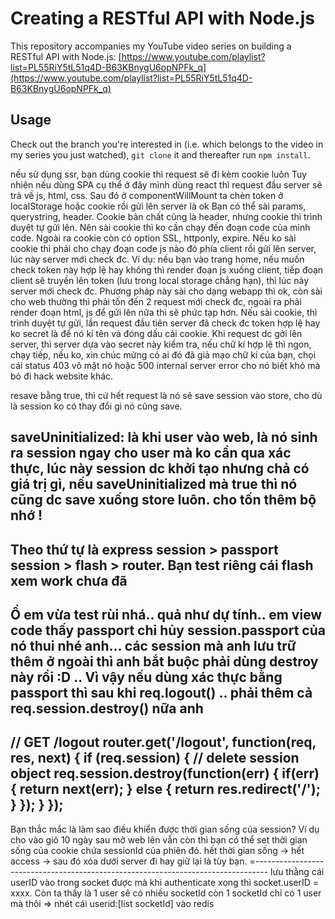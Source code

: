 # Creating a RESTful API with Node.js
This repository accompanies my YouTube video series on building a RESTful API with Node.js: [https://www.youtube.com/playlist?list=PL55RiY5tL51q4D-B63KBnygU6opNPFk_q](https://www.youtube.com/playlist?list=PL55RiY5tL51q4D-B63KBnygU6opNPFk_q)

## Usage
Check out the branch you're interested in (i.e. which belongs to the video in my series you just watched), ```git clone``` it and thereafter run ```npm install```.

nếu sử dụng ssr, bạn dùng cookie thì request sẽ đi kèm cookie luôn
Tuy nhiên nếu dùng SPA cụ thể ở đây mình dùng react thì request đầu server sẽ trả về js, html, css. Sau đó ở componentWillMount ta chèn token ở localStorage hoặc cookie rồi gửi lên server là ok
 Bạn có thể sài params, querystring, header.
Cookie bản chất cũng là header, nhưng cookie thì trình duyệt tự gửi lên. Nên sài cookie thì ko cần chạy đến đoạn code của mình code. Ngoài ra cookie còn có option SSL, httponly, expire.
Nếu ko sài cookie thì phải cho chạy đoạn code js nào đó phía client rồi gửi lên server, lúc này server mới check đc.
Ví dụ: nếu bạn vào trang home, nếu muốn check token này hợp lệ hay không thì render đoạn js xuống client, tiếp đoạn client sẽ truyền lên token (lưu trong local storage chẳng hạn), thì lúc này server mới check đc. Phương pháp này sài cho dạng webapp thì ok, còn sài cho web thường thì phải tốn đến 2 request mới check đc, ngoài ra phải render đoạn html, js để gửi lên nữa thì sẽ phức tạp hơn. Nếu sài cookie, thì trình duyệt tự gửi, lần request đầu tiên server đã check đc token hợp lệ hay ko
secret là để nó kí tên và đóng dấu cái cookie. Khi request dc gởi lên server, thì server dựa vào secret này kiểm tra, nếu chữ kí hợp lệ thì ngon, chạy tiếp, nếu ko, xin chúc mừng có ai đó đã giả mạo chữ kí của bạn, chọi cái status 403 vô mặt nó hoặc 500 internal server error cho nó biết khó mà bỏ đi hack website khác.

resave bằng true, thì cứ hết request là nó sẽ save session vào store, cho dù là session ko có thay đổi gì nó cũng save.

saveUninitialized: là khi user vào web, là nó sinh ra session ngay cho user mà ko cần qua xác thực, lúc này session dc khởi tạo nhưng chả có giá trị gì, nếu saveUninitialized mà true thì nó cũng dc save xuống store luôn. cho tốn thêm bộ nhớ !
------------------------------------------
Theo thứ tự là express session > passport session > flash > router. Bạn test riêng cái flash xem work chưa đã
-----------------------------------------------------
Ồ em vừa test rùi nhá.. quả như dự tính.. em view code thấy passport chỉ hủy session.passport của nó thui nhé anh... các session mà anh lưu trữ thêm ở ngoài thì anh bắt buộc phải dùng destroy này rồi :D .. Vì vậy nếu dùng xác thực bằng passport thì sau khi req.logout() .. phải thêm cả req.session.destroy() nữa anh
--------------------------------------------------
// GET /logout
router.get('/logout', function(req, res, next) {
  if (req.session) {
    // delete session object
    req.session.destroy(function(err) {
      if(err) {
        return next(err);
      } else {
        return res.redirect('/');
      }
    });
  }
});
----------------------------------------------------------
Bạn thắc mắc là làm sao điều khiển được thời gian sống của session? Ví dụ cho vào giỏ 10 ngày sau mở web lên vẫn còn thì bạn có thể set thời gian sống của cookie chứa sessionId của phiên đó. hết thời gian sống -> hết access -> sau đó xóa dưới server đi hay giữ lại là tùy bạn.
=---------------------------------------------------------------------------------
 lưu thằng cái userID vào trong socket được mà khi authenticate xong thì socket.userID = xxxx. Còn ta thấy là 1 user sẽ có nhiều socketId còn 1 socketId chỉ có 1 user mà thôi => nhét cái userid:[list socketId] vào redis